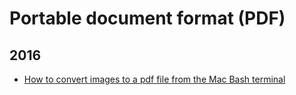 Portable document format (PDF)
==============================

2016
----
* [How to convert images to a pdf file from the Mac Bash terminal](blog/2016/02/osx-bash-convert-image-to-pdf.md)
